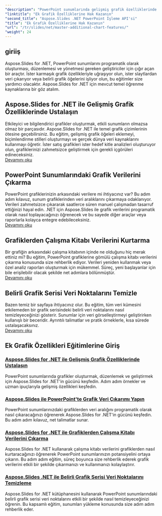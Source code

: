 ```yaml
---
"description": "PowerPoint sunumlarında gelişmiş grafik özelliklerinde ustalaşmak, grafik verilerini çıkarmak ve seri verilerini düzenlemek için Aspose.Slides for .NET eğitimlerini keşfedin."
"linktitle": "Ek Grafik Özelliklerine Hak Kazanın"
"second_title": "Aspose.Slides .NET PowerPoint İşleme API'si"
"title": "Ek Grafik Özelliklerine Hak Kazanın"
"url": "/tr/slides/net/master-additional-chart-features/"
"weight": 24
---
```


## giriiş

Aspose.Slides for .NET, PowerPoint sunumlarını programatik olarak oluşturması, düzenlemesi ve yönetmesi gereken geliştiriciler için çığır açan bir araçtır. İster karmaşık grafik özellikleriyle uğraşıyor olun, ister slaytlardan veri çıkarıyor veya belirli grafik öğelerini işliyor olun, bu eğitimler size yardımcı olacaktır. Aspose.Slides for .NET için mevcut temel öğrenme kaynaklarına bir göz atalım.

## Aspose.Slides for .NET ile Gelişmiş Grafik Özelliklerinde Ustalaşın  
Etkileyici ve bilgilendirici grafikler oluşturmak, etkili sunumların olmazsa olmaz bir parçasıdır. Aspose.Slides for .NET ile temel grafik çizimlerinin ötesine geçebilirsiniz. Bu eğitim, gelişmiş grafik öğeleri eklemeyi, biçimlendirme stilleri oluşturmayı ve gerçek dünya veri kaynaklarını kullanmayı öğretir. İster satış grafikleri ister hedef kitle analizleri oluşturuyor olun, grafiklerinizi zahmetsizce geliştirmek için gerekli içgörüleri edineceksiniz.  
[Devamını oku](./master-advanced-chart-features/)


## PowerPoint Sunumlarındaki Grafik Verilerini Çıkarma  
PowerPoint grafiklerinizin arkasındaki verilere mi ihtiyacınız var? Bu adım adım kılavuz, sunum grafiklerinden veri aralıklarını çıkarmaya odaklanıyor. Verileri zahmetsizce çıkararak saatlerce süren manuel çalışmadan tasarruf ettiğinizi hayal edin. .NET için Aspose.Slides ile grafik verilerini programatik olarak nasıl toplayacağınızı öğrenecek ve bu sayede diğer araçlar veya raporlarla kolayca entegre edebileceksiniz.  
[Devamını oku](./get-chart-data-extraction/)


## Grafiklerden Çalışma Kitabı Verilerini Kurtarma  
Bir grafiğin arkasındaki çalışma kitabının içinde ne olduğunu hiç merak ettiniz mi? Bu eğitim, PowerPoint grafiklerine gömülü çalışma kitabı verilerini çıkarma konusunda size rehberlik ediyor. Verileri yeniden kullanmak veya özel analiz raporları oluşturmak için mükemmel. Süreç, yeni başlayanlar için bile erişilebilir olacak şekilde net adımlara bölünmüştür.  
[Devamını oku](./extract-workbook-data-from-charts/)


## Belirli Grafik Serisi Veri Noktalarını Temizle  
Bazen temiz bir sayfaya ihtiyacınız olur. Bu eğitim, tüm veri kümesini etkilemeden bir grafik serisindeki belirli veri noktalarını nasıl temizleyeceğinizi gösterir. Sunumlar için veri görselleştirmeyi geliştirirken kullanışlı bir beceridir. Ayrıntılı talimatlar ve pratik örneklerle, kısa sürede ustalaşacaksınız.  
[Devamını oku](./clearing-specific-chart-series-data-points/)

## Ek Grafik Özellikleri Eğitimlerine Giriş
### [Aspose.Slides for .NET ile Gelişmiş Grafik Özelliklerinde Ustalaşın](./master-advanced-chart-features/)
PowerPoint sunumlarında grafikler oluşturmak, düzenlemek ve geliştirmek için Aspose.Slides for .NET'in gücünü keşfedin. Adım adım örnekler ve uzman ipuçlarıyla gelişmiş özellikleri keşfedin.
### [Aspose.Slides ile PowerPoint'te Grafik Veri Çıkarımı Yapın](./get-chart-data-extraction/)
PowerPoint sunumlarınızdaki grafiklerden veri aralığını programatik olarak nasıl çıkaracağınızı öğrenerek Aspose.Slides for .NET'in gücünü keşfedin. Bu adım adım kılavuz, net talimatlar sunar.
### [Aspose.Slides for .NET ile Grafiklerden Çalışma Kitabı Verilerini Çıkarma](./extract-workbook-data-from-charts/)
Aspose.Slides for .NET kullanarak çalışma kitabı verilerini grafiklerden nasıl kurtaracağınızı öğrenerek PowerPoint sunumlarınızın potansiyelini ortaya çıkarın. Bu adım adım eğitim, süreç boyunca size rehberlik ederek grafik verilerini etkili bir şekilde çıkarmanızı ve kullanmanızı kolaylaştırır.
### [Aspose.Slides .NET ile Belirli Grafik Serisi Veri Noktalarını Temizleme](./clearing-specific-chart-series-data-points/)
Aspose.Slides for .NET kütüphanesini kullanarak PowerPoint sunumlarındaki belirli grafik serisi veri noktalarını etkili bir şekilde nasıl temizleyeceğinizi öğrenin. Bu kapsamlı eğitim, sunumları yükleme konusunda size adım adım rehberlik eder.